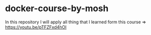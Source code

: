 # docker-course-by-mosh
In this repository I will apply all thing that I learned form this course => https://youtu.be/pTFZFxd4hOI

